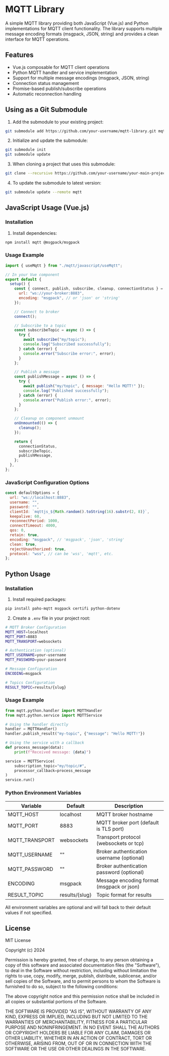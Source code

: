 # MQTT Library

A simple MQTT library providing both JavaScript (Vue.js) and Python implementations for MQTT client functionality. The library supports multiple message encoding formats (msgpack, JSON, string) and provides a clean interface for MQTT operations.

## Features

- Vue.js composable for MQTT client operations
- Python MQTT handler and service implementation
- Support for multiple message encodings (msgpack, JSON, string)
- Connection status management
- Promise-based publish/subscribe operations
- Automatic reconnection handling

## Using as a Git Submodule

1. Add the submodule to your existing project:

```bash
git submodule add https://github.com/your-username/mqtt-library.git mqtt
```

2. Initialize and update the submodule:

```bash
git submodule init
git submodule update
```

3. When cloning a project that uses this submodule:

```bash
git clone --recursive https://github.com/your-username/your-main-project.git
```

4. To update the submodule to latest version:

```bash
git submodule update --remote mqtt
```

## JavaScript Usage (Vue.js)

### Installation

1. Install dependencies:

```bash
npm install mqtt @msgpack/msgpack
```

### Usage Example

```javascript
import { useMqtt } from "./mqtt/javascript/useMqtt";

// In your Vue component
export default {
  setup() {
    const { connect, publish, subscribe, cleanup, connectionStatus } = useMqtt({
      url: "ws://your-broker:8883",
      encoding: "msgpack", // or 'json' or 'string'
    });

    // Connect to broker
    connect();

    // Subscribe to a topic
    const subscribeTopic = async () => {
      try {
        await subscribe("my/topic");
        console.log("Subscribed successfully");
      } catch (error) {
        console.error("Subscribe error:", error);
      }
    };

    // Publish a message
    const publishMessage = async () => {
      try {
        await publish("my/topic", { message: "Hello MQTT!" });
        console.log("Published successfully");
      } catch (error) {
        console.error("Publish error:", error);
      }
    };

    // Cleanup on component unmount
    onUnmounted(() => {
      cleanup();
    });

    return {
      connectionStatus,
      subscribeTopic,
      publishMessage,
    };
  },
};
```

### JavaScript Configuration Options

```javascript
const defaultOptions = {
  url: "ws://localhost:8883",
  username: "",
  password: "",
  clientId: `mqttjs_${Math.random().toString(16).substr(2, 8)}`,
  keepalive: 60,
  reconnectPeriod: 1000,
  connectTimeout: 4000,
  qos: 0,
  retain: true,
  encoding: "msgpack", // 'msgpack', 'json', 'string'
  clean: true,
  rejectUnauthorized: true,
  protocol: "wss", // can be 'wss', 'mqtt', etc.
};
```

## Python Usage

### Installation

1. Install required packages:

```bash
pip install paho-mqtt msgpack certifi python-dotenv
```

2. Create a `.env` file in your project root:

```bash
# MQTT Broker Configuration
MQTT_HOST=localhost
MQTT_PORT=8883
MQTT_TRANSPORT=websockets

# Authentication (optional)
MQTT_USERNAME=your-username
MQTT_PASSWORD=your-password

# Message Configuration
ENCODING=msgpack

# Topics Configuration
RESULT_TOPIC=results/{slug}
```

### Usage Example

```python
from mqtt.python.handler import MQTTHandler
from mqtt.python.service import MQTTService

# Using the handler directly
handler = MQTTHandler()
handler.publish_result("my-topic", {"message": "Hello MQTT!"})

# Using the service with a callback
def process_message(data):
    print(f"Received message: {data}")

service = MQTTService(
    subscription_topic="my/topic/#",
    processor_callback=process_message
)
service.run()
```

### Python Environment Variables

| Variable       | Default        | Description                               |
| -------------- | -------------- | ----------------------------------------- |
| MQTT_HOST      | localhost      | MQTT broker hostname                      |
| MQTT_PORT      | 8883           | MQTT broker port (default is TLS port)    |
| MQTT_TRANSPORT | websockets     | Transport protocol (websockets or tcp)    |
| MQTT_USERNAME  | ""             | Broker authentication username (optional) |
| MQTT_PASSWORD  | ""             | Broker authentication password (optional) |
| ENCODING       | msgpack        | Message encoding format (msgpack or json) |
| RESULT_TOPIC   | results/{slug} | Topic format for results                  |

All environment variables are optional and will fall back to their default values if not specified.

## License

MIT License

Copyright (c) 2024

Permission is hereby granted, free of charge, to any person obtaining a copy
of this software and associated documentation files (the "Software"), to deal
in the Software without restriction, including without limitation the rights
to use, copy, modify, merge, publish, distribute, sublicense, and/or sell
copies of the Software, and to permit persons to whom the Software is
furnished to do so, subject to the following conditions:

The above copyright notice and this permission notice shall be included in all
copies or substantial portions of the Software.

THE SOFTWARE IS PROVIDED "AS IS", WITHOUT WARRANTY OF ANY KIND, EXPRESS OR
IMPLIED, INCLUDING BUT NOT LIMITED TO THE WARRANTIES OF MERCHANTABILITY,
FITNESS FOR A PARTICULAR PURPOSE AND NONINFRINGEMENT. IN NO EVENT SHALL THE
AUTHORS OR COPYRIGHT HOLDERS BE LIABLE FOR ANY CLAIM, DAMAGES OR OTHER
LIABILITY, WHETHER IN AN ACTION OF CONTRACT, TORT OR OTHERWISE, ARISING FROM,
OUT OF OR IN CONNECTION WITH THE SOFTWARE OR THE USE OR OTHER DEALINGS IN THE
SOFTWARE.
